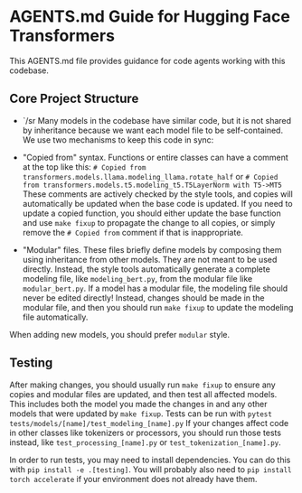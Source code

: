 # AGENTS.md Guide for Hugging Face Transformers

This AGENTS.md file provides guidance for code agents working with this codebase.

## Core Project Structure

- `/sr
Many models in the codebase have similar code, but it is not shared by inheritance because we want each model file to be self-contained.
We use two mechanisms to keep this code in sync:

- "Copied from" syntax. Functions or entire classes can have a comment at the top like this: `# Copied from transformers.models.llama.modeling_llama.rotate_half` or `# Copied from transformers.models.t5.modeling_t5.T5LayerNorm with T5->MT5`
  These comments are actively checked by the style tools, and copies will automatically be updated when the base code is updated. If you need to update a copied function, you should
  either update the base function and use `make fixup` to propagate the change to all copies, or simply remove the `# Copied from` comment if that is inappropriate.
- "Modular" files. These files briefly define models by composing them using inheritance from other models. They are not meant to be used directly. Instead, the style tools
  automatically generate a complete modeling file, like `modeling_bert.py`, from the modular file like `modular_bert.py`. If a model has a modular file, the modeling file
  should never be edited directly! Instead, changes should be made in the modular file, and then you should run `make fixup` to update the modeling file automatically.

When adding new models, you should prefer `modular` style.

## Testing

After making changes, you should usually run `make fixup` to ensure any copies and modular files are updated, and then test all affected models. This includes both
the model you made the changes in and any other models that were updated by `make fixup`. Tests can be run with `pytest tests/models/[name]/test_modeling_[name].py`
If your changes affect code in other classes like tokenizers or processors, you should run those tests instead, like `test_processing_[name].py` or `test_tokenization_[name].py`.

In order to run tests, you may need to install dependencies. You can do this with `pip install -e .[testing]`. You will probably also need to `pip install torch accelerate` if your environment does not already have them.
